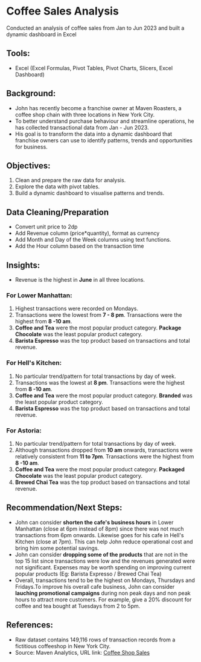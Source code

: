 # Coffee Sales Analysis
Conducted an analysis of coffee sales from Jan to Jun 2023 and built a dynamic dashboard in Excel

## Tools:
- Excel (Excel Formulas, Pivot Tables, Pivot Charts, Slicers, Excel Dashboard)

## Background:
- John has recently become a franchise owner at Maven Roasters, a coffee shop chain with three locations in New York City.
- To better understand purchase behaviour and streamline operations, he has collected transactional data from Jan - Jun 2023.
- His goal is to transform the data into a dynamic dashboard that franchise owners can use to identify patterns, trends and opportunities for business.

## Objectives:
1) Clean and prepare the raw data for analysis.
2) Explore the data with pivot tables.
3) Build a dynamic dashboard to visualise patterns and trends.

## Data Cleaning/Preparation
- Convert unit price to 2dp
- Add Revenue column (price*quantity), format as currency
- Add Month and Day of the Week columns using text functions.
- Add the Hour column based on the transaction time
  
## Insights:
- Revenue is the highest in **June** in all three locations.
### For Lower Manhattan: 
1) Highest transactions were recorded on Mondays. 
2) Transactions were the lowest from **7 - 8 pm**. Transactions were the highest from **8 -10 am**.
3) **Coffee and Tea** were the most popular product category. **Package Chocolate** was the least popular product category.
4) **Barista Espresso** was the top product based on transactions and total revenue.

### For Hell's Kitchen:
1) No particular trend/pattern for total transactions by day of week. 
2) Transactions was the lowest at **8 pm**. Transactions were the highest from **8 -10 am**.
3) **Coffee and Tea** were the most popular product category. **Branded** was the least popular product category.
4) **Barista Espresso** was the top product based on transactions and total revenue.

### For Astoria:
1) No particular trend/pattern for total transactions by day of week. 
2) Although transactions dropped from **10 am** onwards, transactions were relatively consistent from **11 to 7pm**. Transactions were the highest from **8 -10 am**.
3) **Coffee and Tea** were the most popular product category. **Packaged Chocolate** was the least popular product category.
4) **Brewed Chai Tea** was the top product based on transactions and total revenue.

## Recommendation/Next Steps:
- John can consider **shorten the cafe's business hours** in Lower Manhattan (close at 6pm instead of 8pm) since there was not much transactions from 6pm onwards. Likewise goes for his cafe in Hell's Kitchen (close at 7pm). This can help John reduce operational cost and bring him some potential savings.
- John can consider **dropping some of the products** that are not in the top 15 list since transactions were low and the revenues generated were not significant. Expenses may be worth spending on improving current popular products (Eg: Barista Expresso / Brewed Chai Tea)
- Overall, transactions tend to be the highest on Mondays, Thursdays and Fridays.To improve his overall cafe business, John can consider **lauching promotional campaigns** during non peak days and non peak hours to attract more customers. For example, give a 20% discount for coffee and tea bought at Tuesdays from 2 to 5pm.

## References:
- Raw dataset contains 149,116 rows of transaction records from a fictitious coffeeshop in New York City.
- Source: Maven Analytics, URL link: [Coffee Shop Sales](https://mavenanalytics.io/data-playground?order=date_added%2Cdesc&pageSize=10&search=coffee)

















